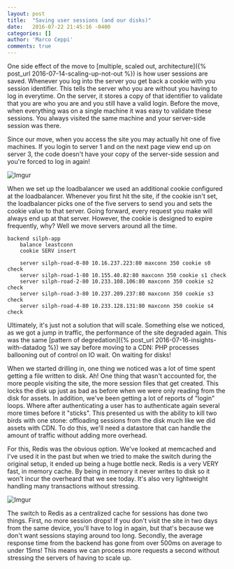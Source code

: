 ```yaml
---
layout: post
title:  "Saving user sessions (and our disks)"
date:   2016-07-22 21:45:16 -0400
categories: []
author: 'Marco Ceppi'
comments: true
---
```


One side effect of the move to [multiple, scaled out, architecture]({% post_url 2016-07-14-scaling-up-not-out %}) is how user sessions are saved. Whenever you log into the server you get back a cookie with you session identifier. This tells the server who you are without you having to log in everytime. On the server, it stores a copy of that identifier to validate that you are who you are and you still have a valid login. Before the move, when everything was on a single machine it was easy to validate these sessions. You always visited the same machine and your server-side session was there.

Since our move, when you access the site you may actually hit one of five machines. If you login to server 1 and on the next page view end up on server 3, the code doesn't have your copy of the server-side session and you're forced to log in again!

![Imgur](http://i.imgur.com/i0h0NKO.png)

When we set up the loadbalancer we used an additional cookie configured at the loadbalancer. Whenever you first hit the site, if the cookie isn't set, the loadbalancer picks one of the five servers to send you and sets the cookie value to that server. Going forward, every request you make will always end up at that server. However, the cookie is designed to expire frequently, why? Well we move servers around all the time.

```
backend silph-app
    balance leastconn
    cookie SERV insert

    server silph-road-0-80 10.16.237.223:80 maxconn 350 cookie s0 check
    server silph-road-1-80 10.155.40.82:80 maxconn 350 cookie s1 check
    server silph-road-2-80 10.233.108.106:80 maxconn 350 cookie s2 check
    server silph-road-3-80 10.237.209.237:80 maxconn 350 cookie s3 check
    server silph-road-4-80 10.233.128.131:80 maxconn 350 cookie s4 check
```

Ultimately, it's just not a solution that will scale. Something else we noticed, as we got a jump in traffic, the performance of the site degraded again. This was the same [pattern of degredation]({% post_url 2016-07-16-insights-with-datadog %}) we say before moving to a CDN: PHP processes ballooning out of control on IO wait. On waiting for disks!

When we started drilling in, one thing we noticed was a lot of time spent getting a file written to disk. Ah! One thing that wasn't accounted for, the more people visiting the site, the more session files that get created. This locks the disk up just as bad as before when we were only reading from the disk for assets. In addition, we've been getting a lot of reports of "login" loops. Where after authenticating a user has to authenticate again several more times before it "sticks". This presented us with the ability to kill two birds with one stone: offloading sessions from the disk much like we did assets with CDN. To do this, we'll need a datastore that can handle the amount of traffic without adding more overhead.

For this, Redis was the obvious option. We've looked at memcached and I've used it in the past but when we tried to make the switch during the original setup, it ended up being a huge bottle neck. Redis is a very VERY fast, in memory cache. By being in memory it never writes to disk so it won't incur the overheard that we see today. It's also very lightweight handling many transactions without stressing.

![Imgur](http://i.imgur.com/YTPFzQB.png)

The switch to Redis as a centralized cache for sessions has done two things. First, no more session drops! If you don't visit the site in two days from the same device, you'll have to log in again, but that's because we don't want sessions staying around too long. Secondly, the average response time from the backend has gone from over 500ms on average to under 15ms! This means we can process more requests a second without stressing the servers of having to scale up.


